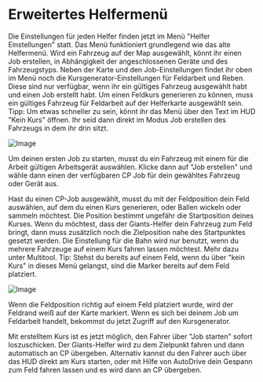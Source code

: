 # Erweitertes Helfermenü


Die Einstellungen für jeden Helfer finden jetzt im Menü "Helfer Einstellungen" statt.
Das Menü funktioniert grundlegend wie das alte Helfermenü.
Wird ein Fahrzeug auf der Map ausgewählt, könnt ihr einen Job erstellen, in Abhängigkeit der angeschlossenen Geräte und des Fahrzeugstyps.
Neben der Karte und den Job-Einstellungen findet ihr oben im Menü noch die Kursgenerator-Einstellungen für Feldarbeit und Reben. Diese sind nur verfügbar, wenn ihr ein gültiges Fahrzeug ausgewählt habt und einen Job erstellt habt.
Um einen Feldkurs generieren zu können, muss ein gültiges Fahrzeug für Feldarbeit auf der Helferkarte ausgewählt sein.
Tipp: Um etwas schneller zu sein, könnt ihr das Menü über den Text im HUD "Kein Kurs" öffnen. Ihr seid dann direkt im Modus Job erstellen des Fahrzeugs in dem ihr drin sitzt.


![Image](/home/runner/work/CourseplayHelp/CourseplayHelp/translation_data/startjobmenuhelp_0_0_1024_895.png)


Um deinen ersten Job zu starten, musst du ein Fahrzeug mit einem für die Arbeit gültigen Arbeitsgerät auswählen.
Klicke dann auf "Job erstellen" und wähle dann einen der verfügbaren CP Job für dein gewähltes Fahrzeug oder Gerät aus.



Hast du einen CP-Job ausgewählt, musst du mit der Feldposition dein Feld auswählen, auf dem du einen Kurs generieren, oder Ballen wickeln oder sammeln möchtest.
Die Position bestimmt ungefähr die Startposition deines Kurses.
Wenn du möchtest, dass der Giants-Helfer dein Fahrzeug zum Feld bringt, dann muss zusätzlich noch die Zielposition nahe des Startpunktes gesetzt werden.
Die Einstellung für die Bahn wird nur benutzt, wenn du mehrere Fahrzeuge auf einem Kurs fahren lassen möchtest. Mehr dazu unter Multitool.
Tip: Stehst du bereits auf einem Feld, wenn du über "kein Kurs" in dieses Menü gelangst, sind die Marker bereits auf dem Feld platziert.


![Image](/home/runner/work/CourseplayHelp/CourseplayHelp/translation_data/readyjobmenuhelp_0_0_765_510.png)


Wenn die Feldposition richtig auf einem Feld platziert wurde, wird der Feldrand weiß auf der Karte markiert.
Wenn es sich bei deinem Job um Feldarbeit handelt, bekommst du jetzt Zugriff auf den Kursgenerator.



Mit erstelltem Kurs ist es jetzt möglich, den Fahrer über "Job starten" sofort loszuschicken.
Der Giants-Helfer wird zu dem Zielpunkt fahren und dann automatisch an CP übergeben.
Alternativ kannst du den Fahrer auch über das HUD direkt am Kurs starten, oder mit Hilfe von AutoDrive dein Gespann zum Feld fahren lassen und es wird dann an CP übergeben.


